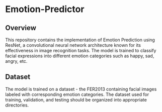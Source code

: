 # Emotion-Predictor

## Overview
This repository contains the implementation of Emotion Prediction using ResNet, a convolutional neural network architecture known for its effectiveness in image recognition tasks. The model is trained to classify facial expressions into different emotion categories such as happy, sad, angry, etc.

## Dataset
The model is trained on a dataset - the FER2013 containing facial images labeled with corresponding emotion categories. The dataset used for training, validation, and testing should be organized into appropriate directories.
